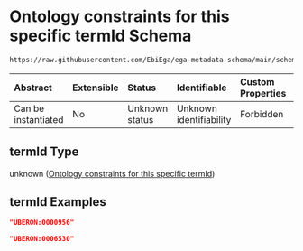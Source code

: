 # Ontology constraints for this specific termId Schema

```txt
https://raw.githubusercontent.com/EbiEga/ega-metadata-schema/main/schemas/EGA.common-definitions.json#/definitions/materialAnatomicalEntity/properties/termId
```



| Abstract            | Extensible | Status         | Identifiable            | Custom Properties | Additional Properties | Access Restrictions | Defined In                                                                                           |
| :------------------ | :--------- | :------------- | :---------------------- | :---------------- | :-------------------- | :------------------ | :--------------------------------------------------------------------------------------------------- |
| Can be instantiated | No         | Unknown status | Unknown identifiability | Forbidden         | Allowed               | none                | [EGA.common-definitions.json\*](../../../schemas/EGA.common-definitions.json "open original schema") |

## termId Type

unknown ([Ontology constraints for this specific termId](ega-4-definitions-material-anatomical-entity-properties-ontology-constraints-for-this-specific-termid.md))

## termId Examples

```json
"UBERON:0000956"
```

```json
"UBERON:0006530"
```
